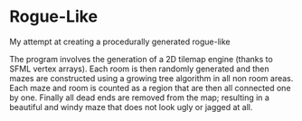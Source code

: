 # Rogue-Like
My attempt at creating a procedurally generated rogue-like

The program involves the generation of a 2D tilemap engine (thanks to SFML vertex arrays). Each room is then randomly generated and then mazes are constructed using a growing tree algorithm in all non room areas. Each maze and room is counted as a region that are then all connected one by one. Finally all dead ends are removed from the map; resulting in a beautiful and windy maze that does not look ugly or jagged at all.
